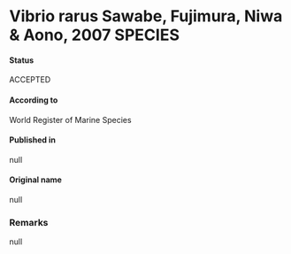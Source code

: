 Vibrio rarus Sawabe, Fujimura, Niwa & Aono, 2007 SPECIES
=======

#### Status
ACCEPTED

#### According to
World Register of Marine Species

#### Published in
null

#### Original name
null

### Remarks
null